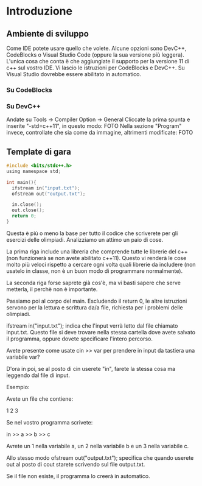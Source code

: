# Introduzione

## Ambiente di sviluppo
Come IDE potete usare quello che volete. Alcune opzioni sono DevC++, CodeBlocks o Visual Studio Code (oppure la sua versione più leggera).
L'unica cosa che conta è che aggiungiate il supporto per la versione 11 di c++ sul vostro IDE. Vi lascio le istruzioni per CodeBlocks e DevC++. Su Visual Studio dovrebbe essere abilitato in automatico.

### Su CodeBlocks

### Su DevC++
Andate su Tools -> Compiler Option -> General
Cliccate la prima spunta e inserite "-std=c++11", in questo modo:
FOTO
Nella sezione "Program" invece, controllate che sia come da immagine, altrimenti modificate:
FOTO

## Template di gara
```C
#include <bits/stdc++.h>
using namespace std;

int main(){
  ifstream in("input.txt");
  ofstream out("output.txt");

  in.close();
  out.close();
  return 0;
}
```

Questa è più o meno la base per tutto il codice che scriverete per gli esercizi delle olimpiadi. Analizziamo un attimo un paio di cose.

La prima riga include una libreria che comprende tutte le librerie del c++ (non funzionerà se non avete abilitato c++11). Questo vi renderà le cose molto più veloci rispetto a cercare ogni volta quali librerie da includere (non usatelo in classe, non è un buon modo di programmare normalmente).

La seconda riga forse saprete già cos'è, ma vi basti sapere che serve metterla, il perchè non è importante.


Passiamo poi al corpo del main. Escludendo il return 0, le altre istruzioni servono per la lettura e scrittura da/a file, richiesta per i problemi delle olimpiadi.

ifstream in("input.txt"); indica che l'input verrà letto dal file chiamato input.txt. Questo file si deve trovare nella stessa cartella dove avete salvato il programma, oppure dovete specificare l'intero percorso.

Avete presente come usate cin >> var per prendere in input da tastiera una variabile var?

D'ora in poi, se al posto di cin userete "in", farete la stessa cosa ma leggendo dal file di input.


Esempio: 

Avete un file che contiene: 

1 2 3 

Se nel vostro programma scrivete: 

in >> a >> b >> c 

Avrete un 1 nella variabile a, un 2 nella variabile b e un 3 nella variabile c. 


Allo stesso modo ofstream out("output.txt"); specifica che quando userete out al posto di cout starete scrivendo sul file output.txt. 

Se il file non esiste, il programma lo creerà in automatico. 

